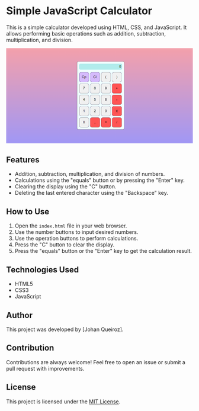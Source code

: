 # Simple JavaScript Calculator

This is a simple calculator developed using HTML, CSS, and JavaScript. It allows performing basic operations such as addition, subtraction, multiplication, and division.

![Calculator Screenshot](assets/images/image.png)

## Features

- Addition, subtraction, multiplication, and division of numbers.
- Calculations using the "equals" button or by pressing the "Enter" key.
- Clearing the display using the "C" button.
- Deleting the last entered character using the "Backspace" key.

## How to Use

1. Open the `index.html` file in your web browser.
2. Use the number buttons to input desired numbers.
3. Use the operation buttons to perform calculations.
4. Press the "C" button to clear the display.
5. Press the "equals" button or the "Enter" key to get the calculation result.

## Technologies Used

- HTML5
- CSS3
- JavaScript

## Author

This project was developed by [Johan Queiroz].

## Contribution

Contributions are always welcome! Feel free to open an issue or submit a pull request with improvements.

## License

This project is licensed under the [MIT License](LICENSE).
